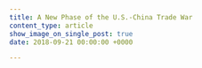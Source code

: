 ```yaml
---
title: A New Phase of the U.S.-China Trade War
content_type: article
show_image_on_single_post: true
date: 2018-09-21 00:00:00 +0000

---
```

